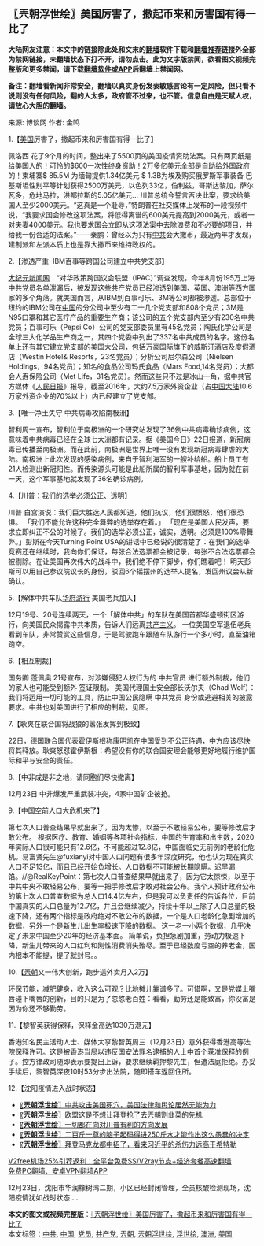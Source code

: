  <h2>〖兲朝浮世绘〗美国厉害了，撒起币来和厉害国有得一比了</h2> <p class="notice"><b>大陆网友注意：本文中的链接除此处和文末的<a href="https://github.com/bannedbook/fanqiang" >翻墙</a>软件下载和<a href="https://github.com/killgcd/justmysocks/blob/master/README.md">翻墙推荐</a>链接外全部为禁网链接，未翻墙状态下打不开，请勿点击。此为文字版禁闻，欲看图文视频完整版和更多禁闻，请下载<a href="https://github.com/bannedbook/fanqiang">翻墙软件或APP</a>后翻墙上禁闻网。</p><p>备注：翻墙看新闻非常安全，翻墙以真实身份发表敏感言论有一定风险，但只看不说则没有任何风险，翻的人太多，政府管不过来，也不管。信息自由是天赋人权，请放心大胆的翻墙。</b></p>  <div class="entry"> <p>来源:&nbsp;博谈网                            作者:&nbsp;金鸣                           </p> <p>1.【<a href="https://www.bannedbook.org/bnews/tag/%e7%be%8e%e5%9b%bd/" class="st_tag internal_tag" rel="tag" title="标签 美国 下的日志">美国</a>厉害了，撒起币来和厉害国有得一比了】</p> <p></p> <p>佩洛西 花了9个月的时间，整出来了5500页的美国疫情资助法案。只有两页纸是给美国人的！可怜的$600一次性终身资助！2万多亿美元全部是自助给外国政府的！柬埔寨$ 85.5M 为缅甸提供1.34亿美元 $ 1.3B为埃及购买俄罗斯军事装备 巴基斯坦性别平等计划获得2500万美元，以色列33亿，伯利兹，哥斯达黎加，萨尔瓦多，危地马拉，洪都拉斯的5.05亿美元&#8230; 川普总统今誓言否决此案，要求给美国人至少2000美元。“这真是一个耻辱，”特朗普在社交媒体上发布的一段视频中说，“我要求国会修改这项法案，将低得离谱的600美元提高到2000美元，或者一对夫妻4000美元。我也要求国会立即从这项法案中去除浪费和不必要的项目，并给我一份合适的法案。”——秦鹏：曾经以为只有<a href="https://www.bannedbook.org/bnews/tag/%e4%b8%ad%e5%85%b1/" class="st_tag internal_tag" rel="tag" title="标签 中共 下的日志">中共</a>会大撒币，最近两年才发现，建制派和左派本质上也是靠大撒币来维持政权的。</p> <p>2.【渗透严重  IBM百事等跨国公司建立中共党支部】</p> <p></p> <p><span class='wp_keywordlink_affiliate'><a href="http://www.epochtimes.com/" title="大纪元新闻网" target="_blank">大纪元新闻网</a></span>：“对华政策跨国议会联盟（IPAC）”调查发现，今年8月份195万上海中共<a href="https://www.bannedbook.org/bnews/tag/%E5%85%9A%E5%91%98/" class="st_tag internal_tag" rel="tag" title="标签 党员 下的日志">党员</a>名单泄漏后，被发现这些<a href="https://www.bannedbook.org/bnews/tag/%e5%85%b1%e4%ba%a7%e5%85%9a/" class="st_tag internal_tag" rel="tag" title="标签 共产党 下的日志">共产党</a>员已经渗透到美国、英国、<a href="https://www.bannedbook.org/bnews/tag/%e6%be%b3%e6%b4%b2/" class="st_tag internal_tag" rel="tag" title="标签 澳洲 下的日志">澳洲</a>等西方国家的多个角落。就美国而言，从IBM到百事可乐、3M等公司都被渗透。总部位于纽约的IBM公司在<span class='wp_keywordlink_affiliate'><a href="https://www.bannedbook.org/" title="中国" target="_blank">中国</a></span>的分公司中至少有二十几个党支部和808个党员；3M是N95口罩和其它医疗产品的重要生产商；该公司的五个党支部内至少有230名中共党员；百事可乐（Pepsi Co）公司的党支部委员里有45名党员；陶氏化学公司是全球三大化学品生产商之一，其四个党委中列出了337名中共成员的名字。这份名单上还有其它建立党支部的美国大公司，包括万豪国际旗下的威斯汀酒店及度假酒店（Westin Hotel&amp; Resorts，23名党员）；分析公司尼尔森公司（Nielsen Holdings，94名党员）；知名的食品公司玛氏食品（Mars Food,14名党员）；大都会人寿保险公司（Met Life，31名党员）。然而这些只不过是冰山一角，据中共官方媒体《<span class='wp_keywordlink'><a href="https://www.bannedbook.org/forum2/topic109.html" title="透视人民日报" target="_blank">人民日报</a></span>》报导，截至2016年，大约7.5万家外资企业（占<a href="https://www.bannedbook.org/bnews/tag/%E4%B8%AD%E5%9B%BD/" class="st_tag internal_tag" rel="tag" title="标签 中国 下的日志">中国</a><span class='wp_keywordlink_affiliate'><a href="https://www.bannedbook.org/" title="大陆" target="_blank">大陆</a></span>10.6万家外资企业的70%以上）内已经建立了党支部。</p> <p>3.【唯一净土失守 中共病毒攻陷南极洲】</p> <p></p>  <p>智利周一宣布，智利位于南极洲的一个研究站发现了36例中共病毒确诊病例，这意味着中共病毒已经在全球七大洲都有记录。据《美国今日》22日报道，新冠病毒已传播至南极洲。而在此前，南极洲是世界上唯一没有发现新冠病毒肆虐的大陆。南极洲上此次发现的感染病例，来自于智利海军的一艘补给船。船上员工有21人检测出新冠阳性。而传染源头可能是此船所属的智利军事基地，因为就在前一天，这个军事基地就发现了36名确诊病例。</p> <p>4.【川普：我们的选举必须公正、透明】</p> <p></p> <p>川普 白宫演说：我们巨大胜选人民都知道，他们抗议，他们很愤怒，他们很恐惧。 「我们不能允许这种完全舞弊的选举存在着。」 「现在是美国人民发声，要求立即纠正不公的时候了。我们的选举必须公正，诚实，透明。必须是100%零舞弊。」彭斯在今天Turning Point USA的讲话中已经说的很清楚了：在我们的选举竞赛还在继续时，我向你们保证，每张合法选票都会被记录，每张不合法选票都会被剔除。在让美国再次伟大的战斗中，我们绝不停下脚步，你们瞧着吧！ 明天彭斯可以用自己参议院议长的身份，驳回6个摇摆州的选举人提名，发回州议会从新确认。</p> <p>5.【解体中共车队<span class='wp_keywordlink'><a href="https://www.bannedbook.org/forum11/topic1480.html" title="现场直播：美国华府盛大游行 解体中共 停止迫害" target="_blank">华府游行</a></span> 美国老兵加入】</p> <p></p> <p>12月19号、20号连续两天，一个「解体中共」的车队在美国首都华盛顿街区游行，向美国民众揭露中共本质，告诉人们远离<span class='wp_keywordlink'><a href="https://www.bannedbook.org/forum2/topic6177.html" title="《共产主义的终极目的》" target="_blank">共产主义</a></span>。 一位美国空军退伍老兵看到车队，非常赞赏这些信息，于是驾驶跑车跟随车队游行一个多小时，直至油箱跑空。</p> <p>6.【相互制裁】</p> <p></p>  <p>国务卿 蓬佩奥 21号宣布，对涉嫌侵犯人权行为的 中共官员 进行额外制裁，他们的家人也可能受到额外 签证限制。 美国代理国土安全部长沃尔夫（Chad Wolf）：我们将运用一切可能的工具，防止中国公民隐瞒 中共党员 身份或逃避相关的披露要求。中共也对美国进行了相应的制裁，见图。</p> <p>7.【耿爽在联合国将战狼的嚣张发挥到极致】</p> <p></p> <p>22日，德国联合国代表霍伊斯根称康明凯在中国受到不公正待遇，中方应该尽快将其释放。耿爽怒怼霍伊斯根：希望没有你的联合国安理会能够更好地履行维护国际和平与安全的责任。</p> <p>8.【中非成是非之地，请同胞们尽快撤离】</p> <p></p> <p>12月23日 中非爆发严重武装冲突，4家中国矿企被抢。</p> <p>9.【中国空前人口大危机来了】</p> <p></p>  <p>第七次人口普查结果早就出来了，因为太惨，以至于不敢轻易公布，要等修改后才敢公布。 根据医疗、教育、婚姻等各项社会指标，中国的生育率和出生数，2020年实际人口很可能只有12.6亿，不可能超过12.8亿，中国面临史无前例的老龄化危机。易富贤先生@fuxianyi对中国人口问题有很多年深度研究，他也认为现在真实人口不足13亿，而且已经开始负增长。人口数据不可能被长期隐瞒。迟早漏馅。//@RealKeyPoint：第七次人口普查结果早就出来了，因为它太惊悚，以至于中共中央不敢轻易公布，要等一把手修改后才敢对社会公布。我个人预计政府公布的第七次人口普查数据为总人口14.4亿左右，但是我可以负责任的告诉各位，目前中国真实的人口总量为12.7亿，并且会继续减少，持续十年以上除了人口总量的极速下降，还有两个指标是政府绝对不敢公布的数据，一个是人口老龄化急剧增加的数据，另外一个是<span class='wp_keywordlink'><a href="https://www.bannedbook.org/forum2/topic1642.html" title="正见网《新生》" target="_blank">新生</a></span>儿出生率极速下降的数据。 这一老一小两个数据，几乎决定了未来中国至少20年的经济基本面。 简单说，负担急剧加重，劳动力极速下降，新生儿带来的人口红利和刚性消费消失殆尽。至于已经数度亏空的养老金，国内根本不能提，提了就封号。。</p> <p>10.【<a href="https://www.bannedbook.org/bnews/tag/%e5%85%b2%e6%9c%9d/" class="st_tag internal_tag" rel="tag" title="标签 兲朝 下的日志">兲朝</a>又一伟大创新，跑步送外卖月入2万】</p> <p></p> <p>环保节能，减肥健身，收入这么可观？比地摊儿靠谱多了。可惜啊，又是党媒上嘴唇碰下嘴唇的创新，目的只是为了忽悠老百姓：看看，勤劳还是能致富，你没富是因为你还不够勤劳。</p> <p>11.【黎智英获得保释，保释金高达1030万港元】</p> <p></p> <p>香港知名民主活动人士、媒体大亨黎智英周三（12月23日）意外获得香港高等法院保释许可。这是被香港当局以违反国安法罪名逮捕的人士中首个获准保释的例子。控方律政司随即表示要提出上诉，要求继续羁押黎先生，但遭法庭拒绝。办妥手续后，黎智英深夜10时53分步出法院，随即搭车返回住所。</p> <p>12.【沈阳疫情进入战时状态】</p> <p></p>  <ul class='op-related-articles' title='相关阅读'> <li><a href='https://www.bannedbook.org/bnews/ssgc/20201223/1453145.html' target='_blank'>〖<b>兲朝浮世绘</b>〗中共攻击美国死穴，美国法律和舆论居然无能为力</a></li> <li><a href='https://www.bannedbook.org/bnews/ssgc/20201222/1452491.html' target='_blank'>〖<b>兲朝浮世绘</b>〗欧盟这是不想让拜登抢了去兲朝割韭菜的先机</a></li> <li><a href='https://www.bannedbook.org/bnews/ssgc/20201221/1451859.html' target='_blank'>〖<b>兲朝浮世绘</b>〗一切都在向对川普有利的方向发展</a></li> <li><a href='https://www.bannedbook.org/bnews/ssgc/20201219/1450659.html' target='_blank'>〖<b>兲朝浮世绘</b>〗二百斤一尊的脑子起码得进250斤水才能作出这么愚蠢的决定</a></li> <li><a href='https://www.bannedbook.org/bnews/ssgc/20201218/1450032.html' target='_blank'>〖<b>兲朝浮世绘</b>〗拜登马克龙都中招了，看来习近平的杀伤力远高于希特勒</a></li> </ul> <p class="texttj"> <a href="https://github.com/bannedbook/fanqiang/wiki/V2ray%E6%9C%BA%E5%9C%BA" target="_blank">V2free机场25%引荐返利：全平台免费SS/V2ray节点+经济套餐高速翻墙</a><br/> <a href="https://github.com/bannedbook/fanqiang/wiki/%E7%A6%81%E9%97%BB%E7%BD%91%E5%AE%89%E5%8D%93%E7%BF%BB%E5%A2%99%E6%96%B0%E9%97%BBAPP" target="_blank">免费PC翻墙、安卓VPN翻墙APP</a></p><p>12月23日，沈阳市华润橡树湾二期，小区已经封闭管理，全员核酸检测现场，沈阳疫情犹如战时状态&#8230;.</p><a name='sharetosocial'></a>       <div><b>本文的图文或视频完整版</b>：<a href='https://www.bannedbook.org/bnews/ssgc/20201224/1453819.html'>〖兲朝浮世绘〗美国厉害了，撒起币来和厉害国有得一比了</a></div>  </div><!--END ENTRY--> <div class="postfooter"> <div>本文标签：<a href="https://www.bannedbook.org/bnews/tag/%e4%b8%ad%e5%85%b1/" rel="tag">中共</a>, <a href="https://www.bannedbook.org/bnews/tag/%E4%B8%AD%E5%9B%BD/" rel="tag">中国</a>, <a href="https://www.bannedbook.org/bnews/tag/%E5%85%9A%E5%91%98/" rel="tag">党员</a>, <a href="https://www.bannedbook.org/bnews/tag/%e5%85%b1%e4%ba%a7%e5%85%9a/" rel="tag">共产党</a>, <a href="https://www.bannedbook.org/bnews/tag/%e5%85%b2%e6%9c%9d/" rel="tag">兲朝</a>, <a href="https://www.bannedbook.org/bnews/tag/%e5%85%b2%e6%9c%9d%e6%b5%ae%e4%b8%96%e7%bb%98/" rel="tag">兲朝浮世绘</a>, <a href="https://www.bannedbook.org/bnews/tag/%E6%B5%AE%E4%B8%96%E7%BB%98/" rel="tag">浮世绘</a>, <a href="https://www.bannedbook.org/bnews/tag/%e6%be%b3%e6%b4%b2/" rel="tag">澳洲</a>, <a href="https://www.bannedbook.org/bnews/tag/%e7%be%8e%e5%9b%bd/" rel="tag">美国</a></div>  </div><!--END POSTFOOTER--> 